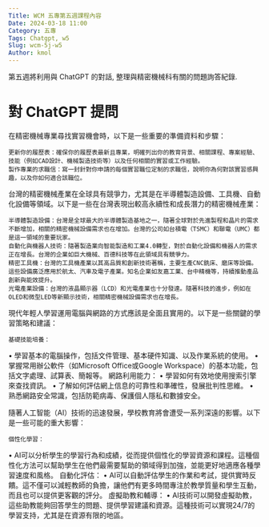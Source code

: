 ```yaml
---
Title: WCM 五專第五週課程內容
Date: 2024-03-18 11:00
Category: 五專
Tags: Chatgpt, w5
Slug: wcm-5j-w5
Author: kmol
---
```


第五週將利用與 ChatGPT 的對話, 整理與精密機械科有關的問題詢答紀錄.

<!-- PELICAN_END_SUMMARY -->

# 對 ChatGPT 提問

在精密機械專業尋找實習機會時，以下是一些重要的準備資料和步驟：

	更新你的履歷表：確保你的履歷表最新且專業，明確列出你的教育背景、相關課程、專案經驗、技能（例如CAD設計、機械製造技術等）以及任何相關的實習或工作經驗。
  	製作專業的求職信：寫一封針對你申請的每個實習職位定制的求職信，說明你為何對該實習感興趣，以及你如何適合該職位。


台灣的精密機械產業在全球具有競爭力，尤其是在半導體製造設備、工具機、自動化設備等領域。以下是一些在台灣表現出較高永續性和成長潛力的精密機械產業：

	半導體製造設備：台灣是全球最大的半導體製造基地之一，隨著全球對於先進製程和晶片的需求不斷增加，相關的精密機械設備需求也在增加。台灣的公司如台積電（TSMC）和聯電（UMC）都是這一領域的重要玩家。
	自動化與機器人技術：隨著製造業向智能製造和工業4.0轉型，對於自動化設備和機器人的需求正在增長。台灣的企業如巨大機械、百德科技等在此領域具有競爭力。
	精密工具機：台灣的工具機產業以其高品質和創新技術著稱，主要生產CNC銑床、磨床等設備。這些設備廣泛應用於航太、汽車及電子產業。知名企業如友嘉工業、台中精機等，持續推動產品創新與能效提升。
	光電產業設備：台灣的液晶顯示器（LCD）和光電產業也十分發達。隨著科技的進步，例如在OLED和微型LED等新顯示技術，相關精密機械設備需求也在增長。

  現代年輕人學習運用電腦與網路的方式應該是全面且實用的。以下是一些關鍵的學習策略和建議：

	基礎技能培養：
  •	學習基本的電腦操作，包括文件管理、基本硬件知識、以及作業系統的使用。
  •	掌握常用辦公軟件（如Microsoft Office或Google Workspace）的基本功能，包括文字處理、試算表、簡報等。
  	網路利用能力：
  •	學習如何有效地使用搜索引擎來查找資訊。
  •	了解如何評估網上信息的可靠性和準確性，發展批判性思維。
  •	熟悉網路安全常識，包括防範病毒、保護個人隱私和數據安全。

隨著人工智能（AI）技術的迅速發展，學校教育將會遭受一系列深遠的影響。以下是一些可能的重大影響：

	個性化學習：
•	AI可以分析學生的學習行為和成績，從而提供個性化的學習資源和課程。這種個性化方法可以幫助學生在他們最需要幫助的領域得到加強，並能更好地適應各種學習速度和風格。
	自動化評估：
•	AI可以自動評估學生的作業和考試，提供實時反饋。這不僅可以減輕教師的負擔，讓他們有更多時間專注於教學質量和學生互動，而且也可以提供更客觀的評分。
	虛擬助教和輔導：
•	AI技術可以開發虛擬助教，這些助教能夠回答學生的問題、提供學習建議和資源。這種技術可以實現24/7的學習支持，尤其是在資源有限的地區。